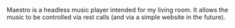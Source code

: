 Maestro is a headless music player intended for my living room. It allows the music to be controlled via rest calls (and via a simple website in the future).